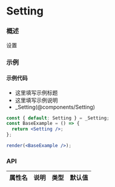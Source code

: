 
# Setting


### 概述

设置


### 示例

#### 示例代码

- 这里填写示例标题
- 这里填写示例说明
- _Setting(@components/Setting)

```jsx
const { default: Setting } = _Setting;
const BaseExample = () => {
  return <Setting />;
};

render(<BaseExample />);

```


### API

|属性名|说明|类型|默认值|
|  ---  | ---  | --- | --- |

